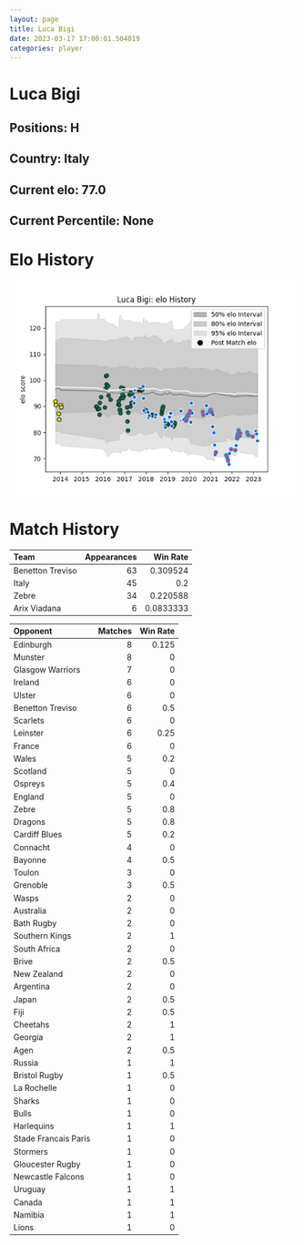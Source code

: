 ```yaml
---  
layout: page  
title: Luca Bigi  
date: 2023-03-17 17:00:01.504019  
categories: player  
---
```

# Luca Bigi

## Positions: H

## Country: Italy

## Current elo: 77.0

## Current Percentile: None

# Elo History


![elo history](history_LucaBigi.png)
# Match History


| Team             |   Appearances |   Win Rate |
|:-----------------|--------------:|-----------:|
| Benetton Treviso |            63 |  0.309524  |
| Italy            |            45 |  0.2       |
| Zebre            |            34 |  0.220588  |
| Arix Viadana     |             6 |  0.0833333 |

| Opponent             |   Matches |   Win Rate |
|:---------------------|----------:|-----------:|
| Edinburgh            |         8 |      0.125 |
| Munster              |         8 |      0     |
| Glasgow Warriors     |         7 |      0     |
| Ireland              |         6 |      0     |
| Ulster               |         6 |      0     |
| Benetton Treviso     |         6 |      0.5   |
| Scarlets             |         6 |      0     |
| Leinster             |         6 |      0.25  |
| France               |         6 |      0     |
| Wales                |         5 |      0.2   |
| Scotland             |         5 |      0     |
| Ospreys              |         5 |      0.4   |
| England              |         5 |      0     |
| Zebre                |         5 |      0.8   |
| Dragons              |         5 |      0.8   |
| Cardiff Blues        |         5 |      0.2   |
| Connacht             |         4 |      0     |
| Bayonne              |         4 |      0.5   |
| Toulon               |         3 |      0     |
| Grenoble             |         3 |      0.5   |
| Wasps                |         2 |      0     |
| Australia            |         2 |      0     |
| Bath Rugby           |         2 |      0     |
| Southern Kings       |         2 |      1     |
| South Africa         |         2 |      0     |
| Brive                |         2 |      0.5   |
| New Zealand          |         2 |      0     |
| Argentina            |         2 |      0     |
| Japan                |         2 |      0.5   |
| Fiji                 |         2 |      0.5   |
| Cheetahs             |         2 |      1     |
| Georgia              |         2 |      1     |
| Agen                 |         2 |      0.5   |
| Russia               |         1 |      1     |
| Bristol Rugby        |         1 |      0.5   |
| La Rochelle          |         1 |      0     |
| Sharks               |         1 |      0     |
| Bulls                |         1 |      0     |
| Harlequins           |         1 |      1     |
| Stade Francais Paris |         1 |      0     |
| Stormers             |         1 |      0     |
| Gloucester Rugby     |         1 |      0     |
| Newcastle Falcons    |         1 |      0     |
| Uruguay              |         1 |      1     |
| Canada               |         1 |      1     |
| Namibia              |         1 |      1     |
| Lions                |         1 |      0     |